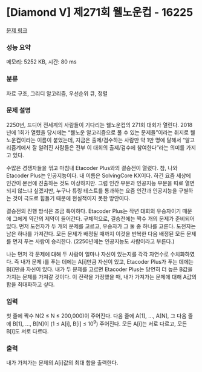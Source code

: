 # [Diamond V] 제271회 웰노운컵 - 16225 

[문제 링크](https://www.acmicpc.net/problem/16225) 

### 성능 요약

메모리: 5252 KB, 시간: 80 ms

### 분류

자료 구조, 그리디 알고리즘, 우선순위 큐, 정렬

### 문제 설명

<p>2250년, 드디어 전세계의 사람들이 기다리는 웰노운컵의 271회 대회가 열린다. 2018년에 1회가 열렸을 당시에는 “웰노운 알고리즘으로 풀 수 있는 문제들”이라는 취지로 웰노운컵이라는 이름이 붙었는데, 지금은 출제/검수하는 사람만 약 1만 명에 달해서 “알고리즘계에서 잘 알려진 사람들은 전부 이 대회의 출제/검수에 참여한다”라는 의미를 가지고 있다.</p>

<p><meta charset="utf-8"></p>

<p>수많은 경쟁자들을 꺾고 마침내 Etacoder Plus와의 결승전이 열렸다. 참, 나와 Etacoder Plus는 인공지능이다. 내 이름은 SolvingCore KX이다. 하긴 요즘 세상에 인간이 본선에 진출하는 것도 이상하지만. 그럼 인간 부문과 인공지능 부문을 따로 열면 되지 않느냐 싶겠지만, 누구나 튜링 테스트를 통과하는 요즘 인간과 인공지능을 구별하는 것이 극도로 힘들기 때문에 현실적이지 못한 방안이다.</p>

<p>결승전의 진행 방식은 조금 특이하다. Etacoder Plus는 작년 대회의 우승자이기 때문에 그에게 약간의 제약이 들어간다. 구체적으로, 결승전에는 짝수 개의 문제가 준비되어 있다. 먼저 도전자가 두 개의 문제를 고르고, 우승자가 그 둘 중 하나를 고른다. 도전자는 남은 하나를 가져간다. 모든 문제가 배정될 때까지 이것을 반복한 다음 배정된 모든 문제를 먼저 푸는 사람이 승리한다. (2250년에는 인공지능도 사람이라고 부른다.)</p>

<p>나는 먼저 각 문제에 대해 두 사람이 얼마나 자신이 있는지를 각각 자연수로 수치화하였다. 즉 내가 문제 i를 푸는 데에는 A[i]만큼 자신이 있고, Etacoder Plus가 푸는 데에는 B[i]만큼 자신이 있다. 내가 두 문제를 고르면 Etacoder Plus는 당연히 더 높은 B값을 가지는 문제를 가져갈 것이다. 이 전략을 가정했을 때, 내가 가져가는 문제에 대해 A값의 합을 최대화하고 싶다.</p>

### 입력 

 <p>첫 줄에 짝수 N(2 ≤ N ≤ 200,000)이 주어진다. 다음 줄에 A[1], ..., A[N], 그 다음 줄에 B[1], ..., B[N]이 (1 ≤ A[i], B[i] ≤ 10<sup>9</sup>) 주어진다. 모든 A[i]는 서로 다르고, 모든 B[i]도 서로 다르다.</p>

### 출력 

 <p>내가 가져가는 문제의 A[i]값의 최대 합을 출력한다.</p>

